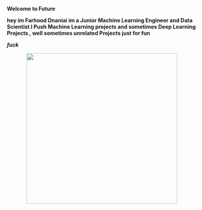 
<b> Welcome to Future <b>
  
  hey im Farhood Dnaniai im a Junior <b> Machine Learning Engineer <b> and <b> Data Scientist <b>
  I Push <b> Machine Learning projects <b> and sometimes <b> Deep Learning Projects <b> , well sometimes unrelated Projects just for fun


<em> fuck <em>




<div id="header" align="center">
  <img src="https://img.etimg.com/thumb/msid-80218989,width-1200,height-900,imgsize-820943,resizemode-8,quality-100/prime/technology-and-startups/five-ways-to-make-ai-a-greater-force-for-good-despite-big-techs-excessive-control-over-its-future.jpg" width="400"/>
</div>

